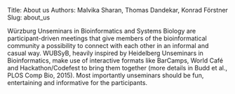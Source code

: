 Title: About us
Authors: Malvika Sharan, Thomas Dandekar, Konrad Förstner
Slug: about_us

Würzburg Unseminars in Bioinformatics and Systems Biology are
participant-driven meetings that give members of the bioinformatical
community a possibility to connect with each other in an informal and
casual way. WUBSyB, heavily inspired by Heidelberg Unseminars in
Bioinformatics, make use of interactive formats like BarCamps, World
Café and Hackathon/Codefest to bring them together (more details in
Budd et al., PLOS Comp Bio, 2015). Most importantly unseminars should
be fun, entertaining and informative for the participants.
